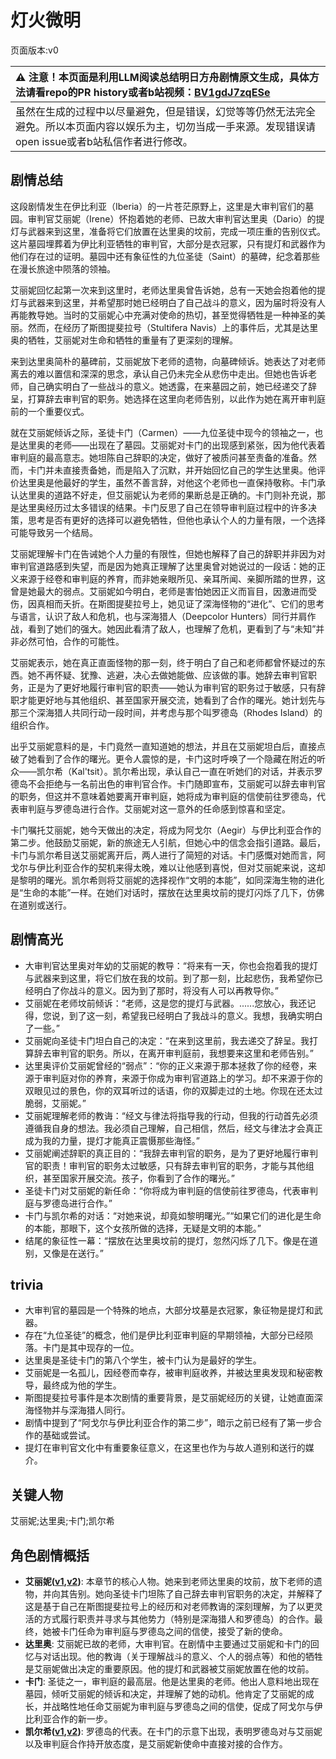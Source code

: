 # 灯火微明
页面版本:v0
 

| :warning: 注意！本页面是利用LLM阅读总结明日方舟剧情原文生成，具体方法请看repo的PR history或者b站视频：[BV1gdJ7zqESe](https://www.bilibili.com/video/BV1gdJ7zqESe/)         |
|:----------------------------|
| 虽然在生成的过程中以尽量避免，但是错误，幻觉等等仍然无法完全避免。所以本页面内容以娱乐为主，切勿当成一手来源。发现错误请open issue或者b站私信作者进行修改。|



## 剧情总结
这段剧情发生在伊比利亚（Iberia）的一片苍茫原野上，这里是大审判官们的墓园。审判官艾丽妮（Irene）怀抱着她的老师、已故大审判官达里奥（Dario）的提灯与武器来到这里，准备将它们放置在达里奥的坟前，完成一项庄重的告别仪式。这片墓园埋葬着为伊比利亚牺牲的审判官，大部分是衣冠冢，只有提灯和武器作为他们存在过的证明。墓园中还有象征性的九位圣徒（Saint）的墓碑，纪念着那些在漫长旅途中陨落的领袖。

艾丽妮回忆起第一次来到这里时，老师达里奥曾告诉她，总有一天她会抱着他的提灯与武器来到这里，并希望那时她已经明白了自己战斗的意义，因为届时将没有人再能教导她。当时的艾丽妮心中充满对使命的热切，甚至觉得牺牲是一种神圣的美丽。然而，在经历了斯图提斐拉号（Stultifera Navis）上的事件后，尤其是达里奥的牺牲，艾丽妮对生命和牺牲的重量有了更深刻的理解。

来到达里奥简朴的墓碑前，艾丽妮放下老师的遗物，向墓碑倾诉。她表达了对老师离去的难以置信和深深的思念，承认自己仍未完全从悲伤中走出。但她也告诉老师，自己确实明白了一些战斗的意义。她透露，在来墓园之前，她已经递交了辞呈，打算辞去审判官的职务。她选择在这里向老师告别，以此作为她在离开审判庭前的一个重要仪式。

就在艾丽妮倾诉之际，圣徒卡门（Carmen）——九位圣徒中现今的领袖之一，也是达里奥的老师——出现在了墓园。艾丽妮对卡门的出现感到紧张，因为他代表着审判庭的最高意志。她坦陈自己辞职的决定，做好了被质问甚至责备的准备。然而，卡门并未直接责备她，而是陷入了沉默，并开始回忆自己的学生达里奥。他评价达里奥是他最好的学生，虽然不善言辞，对他这个老师也一直保持敬称。卡门承认达里奥的道路不好走，但艾丽妮认为老师的果断总是正确的。卡门则补充说，那是达里奥经历过太多错误的结果。卡门反思了自己在领导审判庭过程中的许多决策，思考是否有更好的选择可以避免牺牲，但他也承认个人的力量有限，一个选择可能导致另一个结局。

艾丽妮理解卡门在告诫她个人力量的有限性，但她也解释了自己的辞职并非因为对审判官道路感到失望，而是因为她真正理解了达里奥曾对她说过的一段话：她的正义来源于经卷和审判庭的养育，而非她亲眼所见、亲耳所闻、亲脚所踏的世界，这曾是她最大的弱点。艾丽妮如今明白，老师是害怕她因正义而盲目，因激进而受伤，因真相而夭折。在斯图提斐拉号上，她见证了深海怪物的“进化”、它们的思考与语言，认识了敌人和危机，也与深海猎人（Deepcolor Hunters）同行并肩作战，看到了她们的强大。她因此看清了敌人，也理解了危机，更看到了与“未知”并非必然可怕，合作的可能性。

艾丽妮表示，她在真正直面怪物的那一刻，终于明白了自己和老师都曾怀疑过的东西。她不再怀疑、犹豫、逃避，决心去做她能做、应该做的事。她辞去审判官职务，正是为了更好地履行审判官的职责——她认为审判官的职务过于敏感，只有辞职才能更好地与其他组织、甚至国家开展交流，她看到了合作的曙光。她计划先与那三个深海猎人共同行动一段时间，并考虑与那个叫罗德岛（Rhodes Island）的组织合作。

出乎艾丽妮意料的是，卡门竟然一直知道她的想法，并且在艾丽妮坦白后，直接点破了她看到了合作的曙光。更令人震惊的是，卡门这时呼唤了一个隐藏在附近的听众——凯尔希（Kal'tsit）。凯尔希出现，承认自己一直在听她们的对话，并表示罗德岛不会拒绝与一名前出色的审判官合作。卡门随即宣布，艾丽妮可以辞去审判官的职务，但这并不意味着她要离开审判庭，她将成为审判庭的信使前往罗德岛，代表审判庭与罗德岛进行合作。艾丽妮对这一意外的任命感到惊喜和坚定。

卡门嘱托艾丽妮，她今天做出的决定，将成为阿戈尔（Aegir）与伊比利亚合作的第二步。他鼓励艾丽妮，新的旅途无人引航，但她心中的信念会指引道路。最后，卡门与凯尔希目送艾丽妮离开后，两人进行了简短的对话。卡门感慨对她而言，阿戈尔与伊比利亚合作的契机来得太晚，难以让他感到喜悦，但对艾丽妮来说，这却是黎明的曙光。凯尔希则将艾丽妮的选择视作“文明的本能”，如同深海生物的进化是“生命的本能”一样。在她们对话时，摆放在达里奥坟前的提灯闪烁了几下，仿佛在道别或送行。
## 剧情高光
- 大审判官达里奥对年幼的艾丽妮的教导：“将来有一天，你也会抱着我的提灯与武器来到这里，将它们放在我的坟前。到了那一刻，比起悲伤，我希望你已经明白了你战斗的意义。因为到了那时，将没有人可以再教导你。”
- 艾丽妮在老师坟前倾诉：“老师，这是您的提灯与武器。......您放心，我还记得，您说，到了这一刻，希望我已经明白了我战斗的意义。我想，我确实明白了一些。”
- 艾丽妮向圣徒卡门坦白自己的决定：“在来到这里前，我去递交了辞呈。我打算辞去审判官的职务。所以，在离开审判庭前，我想要来这里和老师告别。”
- 达里奥评价艾丽妮曾经的“弱点”：“你的正义来源于那本拯救了你的经卷，来源于审判庭对你的养育，来源于你成为审判官道路上的学习。却不来源于你的双眼见过的景色，你的双耳听过的话语，你的双脚走过的土地。你现在还太过脆弱，艾丽妮。”
- 艾丽妮理解老师的教诲：“经文与律法将指导我的行动，但我的行动首先必须遵循我自身的想法。我必须自己理解，自己相信，然后，经文与律法才会真正成为我的力量，提灯才能真正震慑那些海怪。”
- 艾丽妮阐述辞职的真正目的：“我辞去审判官的职务，是为了更好地履行审判官的职责！审判官的职务太过敏感，只有辞去审判官的职务，才能与其他组织，甚至国家开展交流。孩子，你看到了合作的曙光。”
- 圣徒卡门对艾丽妮的新任命：“你将成为审判庭的信使前往罗德岛，代表审判庭与罗德岛进行合作。”
- 卡门与凯尔希的对话：“对她来说，却竟如黎明曙光。”“如果它们的进化是生命的本能，那眼下，这个女孩所做的选择，无疑是文明的本能。”
- 结尾的象征性一幕：“摆放在达里奥坟前的提灯，忽然闪烁了几下。像是在道别，又像是在送行。”
## trivia
- 大审判官的墓园是一个特殊的地点，大部分坟墓是衣冠冢，象征物是提灯和武器。
- 存在“九位圣徒”的概念，他们是伊比利亚审判庭的早期领袖，大部分已经陨落。卡门是其中现存的一位。
- 达里奥是圣徒卡门的第八个学生，被卡门认为是最好的学生。
- 艾丽妮是一名孤儿，因经卷而幸存，被审判庭收养，并被达里奥发现和秘密教导，最终成为他的学生。
- 斯图提斐拉号事件是本次剧情的重要背景，是艾丽妮经历的关键，让她直面深海怪物并与深海猎人同行。
- 剧情中提到了“阿戈尔与伊比利亚合作的第二步”，暗示之前已经有了第一步合作的基础或尝试。
- 提灯在审判官文化中有重要象征意义，在这里也作为与故人道别和送行的媒介。
## 关键人物
艾丽妮;达里奥;卡门;凯尔希
## 角色剧情概括
-   **艾丽妮([v1](../chars/char_4009_irene.md),[v2](../char_v3/char_4009_irene.md))**: 本章节的核心人物。她来到老师达里奥的坟前，放下老师的遗物，并向其告别。她向圣徒卡门坦陈了自己辞去审判官职务的决定，并解释了这是基于自己在斯图提斐拉号上的经历和对老师教诲的深刻理解，为了以更灵活的方式履行职责并寻求与其他势力（特别是深海猎人和罗德岛）的合作。最终，她被卡门任命为审判庭与罗德岛之间的信使，接受了新的使命。
-   **达里奥**: 艾丽妮已故的老师，大审判官。在剧情中主要通过艾丽妮和卡门的回忆与对话出现。他的教诲（关于理解战斗的意义、个人的弱点等）和他的牺牲是艾丽妮做出决定的重要原因。他的提灯和武器被艾丽妮放置在他的坟前。
-   **卡门**: 圣徒之一，审判庭的最高层。他是达里奥的老师。他出人意料地出现在墓园，倾听艾丽妮的倾诉和决定，并理解了她的动机。他肯定了艾丽妮的成长，并战略性地任命艾丽妮为审判庭与罗德岛之间的信使，促成了阿戈尔与伊比利亚合作的新一步。
-   **凯尔希([v1](../chars/char_003_kalts.md),[v2](../char_v3/char_003_kalts.md))**: 罗德岛的代表。在卡门的示意下出现，表明罗德岛对与艾丽妮以及审判庭合作持开放态度，是艾丽妮新使命中直接对接的合作方。